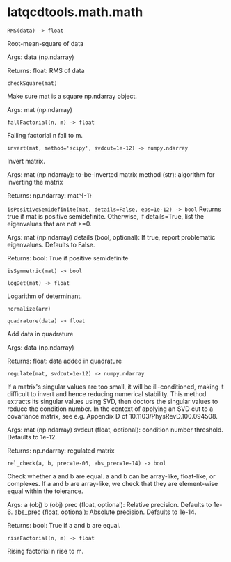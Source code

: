 latqcdtools.math.math
=============

`RMS(data) -> float`

Root-mean-square of data

Args:
    data (np.ndarray)

Returns:
    float: RMS of data 

`checkSquare(mat)`

Make sure mat is a square np.ndarray object. 

Args:
    mat (np.ndarray)

`fallFactorial(n, m) -> float`

Falling factorial n fall to m. 

`invert(mat, method='scipy', svdcut=1e-12) -> numpy.ndarray`

Invert matrix.

Args:
    mat (np.ndarray): to-be-inverted matrix 
    method (str): algorithm for inverting the matrix
    
Returns:
    np.ndarray: mat^{-1} 

`isPositiveSemidefinite(mat, details=False, eps=1e-12) -> bool`
Returns true if mat is positive semidefinite. Otherwise, if details=True,
list the eigenvalues that are not >=0.

Args:
    mat (np.ndarray)
    details (bool, optional): If true, report problematic eigenvalues. Defaults to False.

Returns:
    bool: True if positive semidefinite 

`isSymmetric(mat) -> bool`


`logDet(mat) -> float`

Logarithm of determinant. 

`normalize(arr)`


`quadrature(data) -> float`

Add data in quadrature

Args:
    data (np.ndarray)

Returns:
    float: data added in quadrature 

`regulate(mat, svdcut=1e-12) -> numpy.ndarray`

If a matrix's singular values are too small, it will be ill-conditioned,
making it difficult to invert and hence reducing numerical stability. This method
extracts its singular values using SVD, then doctors the singular values to reduce
the condition number. In the context of applying an SVD cut to a covariance 
matrix, see e.g. Appendix D of 10.1103/PhysRevD.100.094508.

Args:
    mat (np.ndarray)
    svdcut (float, optional): condition number threshold. Defaults to 1e-12.

Returns:
    np.ndarray: regulated matrix 

`rel_check(a, b, prec=1e-06, abs_prec=1e-14) -> bool`

Check whether a and b are equal. a and b can be array-like, float-like, or complexes. If a
and b are array-like, we check that they are element-wise equal within the tolerance. 

Args:
    a (obj)
    b (obj)
    prec (float, optional): Relative precision. Defaults to 1e-6.
    abs_prec (float, optional): Absolute precision. Defaults to 1e-14.

Returns:
    bool: True if a and b are equal. 

`riseFactorial(n, m) -> float`

Rising factorial n rise to m. 

